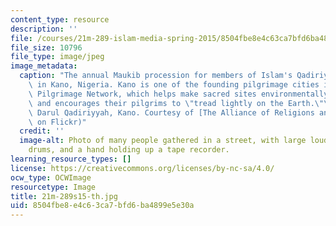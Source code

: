```yaml
---
content_type: resource
description: ''
file: /courses/21m-289-islam-media-spring-2015/8504fbe8e4c63ca7bfd6ba4899e5e30a_21m-289s15-th.jpg
file_size: 10796
file_type: image/jpeg
image_metadata:
  caption: "The annual Maukib procession for members of Islam's Qadiriyyah tradition\
    \ in Kano, Nigeria. Kano is one of the founding pilgrimage cities in the Green\
    \ Pilgrimage Network, which helps make sacred sites environmentally sustainable,\
    \ and encourages their pilgrims to \"tread lightly on the Earth.\"\_(Photo by\
    \ Darul Qadiriyyah, Kano. Courtesy of [The Alliance of Religions and Conservation](https://www.flickr.com/photos/53990852@N05/6282786548/)\
    \ on Flickr)"
  credit: ''
  image-alt: Photo of many people gathered in a street, with large loudspeakers, hand
    drums, and a hand holding up a tape recorder.
learning_resource_types: []
license: https://creativecommons.org/licenses/by-nc-sa/4.0/
ocw_type: OCWImage
resourcetype: Image
title: 21m-289s15-th.jpg
uid: 8504fbe8-e4c6-3ca7-bfd6-ba4899e5e30a
---
```

